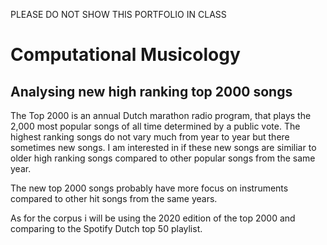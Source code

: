 PLEASE DO NOT SHOW THIS PORTFOLIO IN CLASS


# Computational Musicology
## Analysing new high ranking top 2000 songs

The Top 2000 is an annual Dutch marathon radio program, that plays the 2,000 most popular songs of all time determined by a public vote. The highest ranking songs do not vary much from year to year but there sometimes new songs. I am interested in if these new songs are similiar to older high ranking songs compared to other popular songs from the same year.

The new top 2000 songs probably have more focus on instruments compared to other hit songs from the same years.  

As for the corpus i will be using the 2020 edition of the top 2000 and comparing to the Spotify Dutch top 50 playlist.
